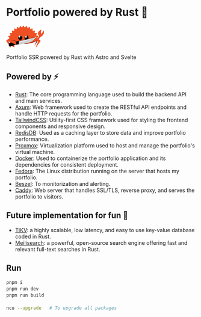 # Portfolio powered by Rust 🦀

<img src="./public/images/mascot.png" alt="Ferris, mascot of Rust" width="100"/>

Portfolio SSR powered by Rust with Astro and Svelte

## Powered by ⚡️

- [Rust](https://www.rust-lang.org/): The core programming language used to build the backend API and main services.
- [Axum](https://github.com/tokio-rs/axum): Web framework used to create the RESTful API endpoints and handle HTTP requests for the portfolio.
- [TailwindCSS](https://tailwindcss.com/): Utility-first CSS framework used for styling the frontend components and responsive design.
- [RedisDB](https://redis.io/): Used as a caching layer to store data and improve portfolio performance.
- [Proxmox](https://proxmox.com/): Virtualization platform used to host and manage the portfolio's virtual machine.
- [Docker](https://www.docker.com/): Used to containerize the portfolio application and its dependencies for consistent deployment.
- [Fedora](https://getfedora.org/): The Linux distribution running on the server that hosts my portfolio.
- [Beszel](https://beszel.dev/): To monitorization and alerting.
- [Caddy](https://caddyserver.com/): Web server that handles SSL/TLS, reverse proxy, and serves the portfolio to visitors.

## Future implementation for fun 🤪
- [TiKV](https://tikv.org/): a highly scalable, low latency, and easy to use
key-value database coded in Rust.
- [Meilisearch](https://www.meilisearch.com/): a powerful, open-source search engine offering fast and relevant full-text searches in Rust.

## Run

```bash
pnpm i
pnpm run dev
pnpm run build

ncu --upgrade   # To upgrade all packages
```

